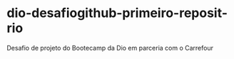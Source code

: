 # dio-desafiogithub-primeiro-reposit-rio
Desafio de projeto do Bootecamp da Dio em parceria com o Carrefour
